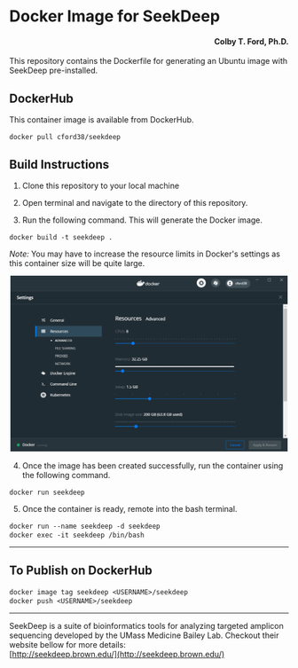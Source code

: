 # Docker Image for SeekDeep
<h4 align = "right">Colby T. Ford, Ph.D.</h4>
This repository contains the Dockerfile for generating an Ubuntu image with SeekDeep pre-installed.

## DockerHub
This container image is available from DockerHub.
```
docker pull cford38/seekdeep
``` 

## Build Instructions
1. Clone this repository to your local machine

2. Open terminal and navigate to the directory of this repository.

3. Run the following command. This will generate the Docker image.
```
docker build -t seekdeep .
```
_Note:_ You may have to increase the resource limits in Docker's settings as this container size will be quite large.
<p align="center"><img src="DockerSettings.PNG" width="500px"></p>


4. Once the image has been created successfully, run the container using the following command.
```
docker run seekdeep
```

5. Once the container is ready, remote into the bash terminal.
```
docker run --name seekdeep -d seekdeep
docker exec -it seekdeep /bin/bash
```

----------------------

## To Publish on DockerHub

```
docker image tag seekdeep <USERNAME>/seekdeep
docker push <USERNAME>/seekdeep
```

----------------------
SeekDeep is a suite of bioinformatics tools for analyzing targeted amplicon sequencing developed by the UMass Medicine Bailey Lab. Checkout their website bellow for more details:  
[http://seekdeep.brown.edu/](http://seekdeep.brown.edu/)
